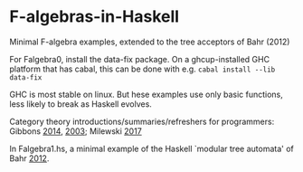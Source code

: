 # F-algebras-in-Haskell
Minimal F-algebra examples, extended to the tree acceptors of Bahr (2012)

For Falgebra0, install the data-fix package. On a ghcup-installed GHC platform that has cabal, this can be done with e.g.  ```cabal install --lib data-fix```

GHC is most stable on linux. But hese examples use only basic functions, less likely to break as Haskell evolves. 

Category theory introductions/summaries/refreshers for programmers:
Gibbons [2014](https://www.cs.ox.ac.uk/jeremy.gibbons/publications/cwh-slides.pdf),
[2003](https://www.cs.ox.ac.uk/jeremy.gibbons/publications/origami.pdf);
Milewski
[2017](https://bartoszmilewski.com/2013/06/10/understanding-f-algebras/)

In Falgebra1.hs, a minimal example of the Haskell `modular tree automata' of Bahr
[2012](https://bahr.io/pubs/files/bahr12mpc-paper.pdf).
